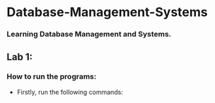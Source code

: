 ﻿# Database-Management-Systems
### Learning Database Management and Systems.

## Lab 1:
### How to run the programs:
- Firstly, run the following commands:
